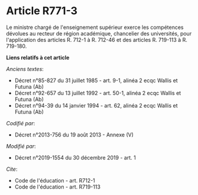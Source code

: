 # Article R771-3

Le ministre chargé de l'enseignement supérieur exerce les compétences dévolues au recteur de région académique, chancelier
des universités, pour l'application des articles R. 712-1 à R. 712-46 et des articles R. 719-113 à R. 719-180.

**Liens relatifs à cet article**

_Anciens textes_:

  - Décret n°85-827 du 31 juillet 1985 - art. 9-1, alinéa 2 ecqc Wallis et Futuna (Ab)
  - Décret n°92-657 du 13 juillet 1992 - art. 50-1, alinéa 2 ecqc Wallis et Futuna (Ab)
  - Décret n°94-39 du 14 janvier 1994 - art. 62, alinéa 2 ecqc Wallis et Futuna (Ab)

_Codifié par_:

  - Décret n°2013-756 du 19 août 2013 -  Annexe (V)

_Modifié par_:

  - Décret n°2019-1554 du 30 décembre 2019 - art. 1

_Cite_:

  - Code de l'éducation - art. R712-1
  - Code de l'éducation - art. R719-113
